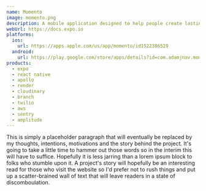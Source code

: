 ```yaml
---
name: Momento
image: momento.png
description: A mobile application designed to help people create lasting video memories to be shared with loved ones.
webUrl: https://docs.expo.io
platforms:
  ios:
    url: https://apps.apple.com/us/app/momento/id1522386529
  android:
    url: https://play.google.com/store/apps/details?id=com.adamjnav.momento
products:
  - expo
  - react native
  - apollo
  - render
  - cloudinary
  - branch
  - twilio
  - aws
  - sentry
  - amplitude
---
```


This is simply a placeholder paragraph that will eventually be replaced by my thoughts, intentions, motivations and the story behind the project. It's going to take a little time to hammer out those words so in the interim this will have to suffice. Hopefully it is less jarring than a lorem ipsum block to folks who stumble upon it. A project's story will hopefully be an interesting read for those who visit the website so I'd prefer not to rush things and put up a scatter-brained wall of text that will leave readers in a state of discomboulation.
